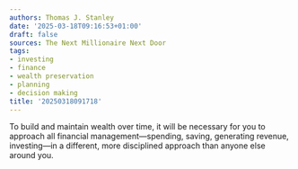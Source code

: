 ```yaml
---
authors: Thomas J. Stanley
date: '2025-03-18T09:16:53+01:00'
draft: false
sources: The Next Millionaire Next Door
tags:
- investing
- finance
- wealth preservation
- planning
- decision making
title: '20250318091718'
---
```


To build and maintain wealth over time, it will be necessary for you to approach all financial management—spending,
saving, generating revenue, investing—in a different, more disciplined approach than anyone else around you.